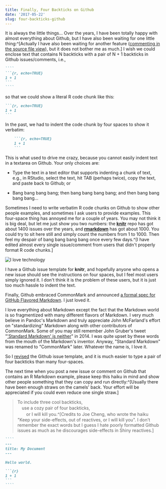 ```yaml
---
title: Finally, Four Backticks on Github
date: '2017-05-22'
slug: four-backticks-github
---
```


It is always the little things... Over the years, I have been totally happy with almost everything about Github, but I have also been waiting for one little thing:^[Actually I have also been waiting for another feature ([commenting in the source file view](https://github.com/isaacs/github/issues/211)), but it does not bother me as much.] I wish we could enclose text that contains N backticks with a pair of N + 1 backticks in Github issues/comments, i.e.,

`````markdown
````
```{r, echo=TRUE}
1 + 1
```
````
`````

so that we could show a literal R code chunk like this:

````markdown
```{r, echo=TRUE}
1 + 1
```
````

In the past, we had to indent the code chunk by four spaces to show it verbatim:

````markdown
    ```{r, echo=TRUE}
    1 + 1
    ```
````

This is what used to drive me crazy, because you cannot easily indent text in a textarea on Github. Your only choices are:

- Type the text in a text editor that supports indenting a chunk of text, e.g., in RStudio, select the text, hit TAB (perhaps twice), copy the text, and paste back to Github; or

- Bang bang bang bang; then bang bang bang bang; and then bang bang bang bang...

Sometimes I need to write verbatim R code chunks on Github to show other people examples, and sometimes I ask users to provide examples. This four-space thing has annoyed me for a couple of years. You may not think it is big deal, but let me just show you two numbers: the [**knitr**](https://github.com/yihui/knitr) repo has got about 1400 issues over the years, and [**rmarkdown**](https://github.com/rstudio/rmarkdown) has got about 1000. You could try to sit here still and simply count the numbers from 1 to 1000. Then feel my despair of bang bang bang bang once every few days.^[I have edited almost every single issue/comment from users that didn't properly format R code chunks.]

![I love technology](https://slides.yihui.org/gif/dump-computer.gif)

I have a Github issue template for **knitr**, and hopefully anyone who opens a new issue should see the instructions on four spaces, but I feel most users simply ignored it. I don't think it is the problem of these users, but it is just too much hassle to indent the text.

Finally, Github embraced CommonMark and announced [a formal spec for GitHub Flavored Markdown](https://github.com/blog/2333-a-formal-spec-for-github-flavored-markdown). I just loved it.

I love everything about Markdown except the fact that the Markdown world is so fragmentized with many different flavors of Markdown. I very much believe in Pandoc's Markdown and truly appreciate John McFarland's effort on "standardizing" Markdown along with other contributors of CommonMark. Some of you may still remember John Gruber's tweet "['Standard Markdown' is neither](https://tw.com/markdown/status/507341395137658880)" in 2014. I was quite upset by these words from the mouth of the Markdown's inventor. Anyway, "Standard Markdown" was renamed to "CommonMark" later. Whatever the name is, I love it.

So I [revised](https://github.com/yihui/knitr/commit/d7d59633302d35e9d244490112ba94ecbcd8f281#diff-1a1c3dd142f76a5fad803a0c52839881) the Github issue template, and it is much easier to type a pair of four backticks than many four-spaces.

The next time when you post a new issue or comment on Github that contains an R Markdown example, please keep this haiku in mind and show other people something that they can copy and run directly:^[Usually there have been enough straws on the camels' back. Your effort will be appreciated if you could even reduce one single straw.]

> To include three cool backticks,  
> 　use a cozy pair of four backticks,  
> 　　or I will kill you.^[Credits to Joe Cheng, who wrote the haiku "Keep your side-effects, out of reactives, or I will kill you". I don't remember the exact words but I guess I hate poorly formatted Github issues as much as he discourages side-effects in Shiny reactives.]

`````markdown
````
---
title: My Document
---

Hello world.

```{r}
1 + 1
```
````
`````

